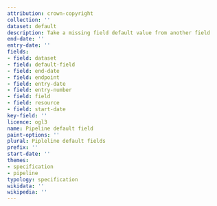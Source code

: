 ```yaml
---
attribution: crown-copyright
collection: ''
dataset: default
description: Take a missing field default value from another field
end-date: ''
entry-date: ''
fields:
- field: dataset
- field: default-field
- field: end-date
- field: endpoint
- field: entry-date
- field: entry-number
- field: field
- field: resource
- field: start-date
key-field: ''
licence: ogl3
name: Pipeline default field
paint-options: ''
plural: Pipleline default fields
prefix: ''
start-date: ''
themes:
- specification
- pipeline
typology: specification
wikidata: ''
wikipedia: ''
---
```

